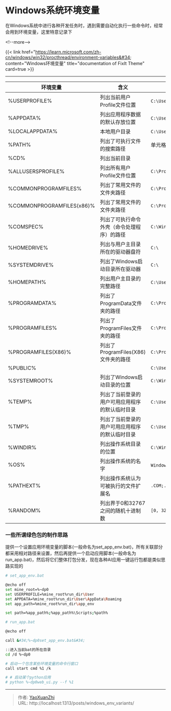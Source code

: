 # Windows系统环境变量


在Windows系统中进行各种开发任务时，遇到需要自动化执行一些命令时，经常会用到环境变量，这里特意记录下

&lt;!--more--&gt;

{{&lt; link href=&#34;https://learn.microsoft.com/zh-cn/windows/win32/procthread/environment-variables&#34; content=&#34;Windows环境变量&#34; title=&#34;documentation of FixIt Theme&#34; card=true &gt;}}

---

| 环境变量 | 含义 | 例子 |
|---|---|---|
| %USERPROFILE% | 列出当前用户Profile文件位置 | `C:\Users用户名` |
| %APPDATA% | 列出应用程序数据的默认存放位置 | `C:\Users\用户名\AppData\Roaming` |
| %LOCALAPPDATA% | 本地用户目录 | `C:\Users\用户名\AppData\Local` |
| %PATH% | 列出了可执行文件的搜索路径 | 单元格 |
| %CD% | 列出当前目录 | |
| %ALLUSERSPROFILE% | 列出所有用户Profile文件位置 | `C:\ProgramData` |
| %COMMONPROGRAMFILES% | 列出了常用文件的文件夹路径 | `C:\Program Files\Common Files` |
| %COMMONPROGRAMFILES(x86)% | 列出了常用文件的文件夹路径 | `C:\Program Files (x86)\Common Files` |
| %COMSPEC% | 列出了可执行命令外壳（命令处理程序）的路径 | `C:\Windows\System32\cmd.exe` |
| %HOMEDRIVE% | 列出与用户主目录所在的驱动器盘符 | `C:\` |
| %SYSTEMDRIVE% | 列出了Windows启动目录所在驱动器 | `C:\` |
| %HOMEPATH% | 列出用户主目录的完整路径 | `C:\Users\用户名` |
| %PROGRAMDATA% | 列出了ProgramData文件夹的路径 | `C:\ProgramData` |
| %PROGRAMFILES% | 列出了ProgramFiles文件夹的路径 | `C:\Program Files` |
| %PROGRAMFILES(X86)% | 列出了ProgramFiles(X86)文件夹的路径 | `C:\Program Files (x86)` |
| %PUBLIC% | | `C:\Users\Public` |
| %SYSTEMROOT% | 列出了Windows启动目录的位置 | `C:\Windows` |
| %TEMP% | 列出了当前登录的用户可用应用程序的默认临时目录 | `C:\Users\用户名\AppData\LocalTemp` |
| %TMP% | 列出了当前登录的用户可用应用程序的默认临时目录 | `C:\Users\用户名\AppData\LocalTemp` |
| %WINDIR% | 列出操作系统目录的位置 | `C:\Windows` |
| %OS% | 列出操作系统的名字 | `WindowsXP`和`Windows2000`列为`Windows_NT.` |
| %PATHEXT% | 列出操作系统认为可被执行的文件扩展名 | `.COM;.EXE;.BAT;.CMD;.VBS;.VBE;.JS;.JSE;.WSF;.WSH;.MSC` |
| %RANDOM% | 列出界于0和32767之间的随机十进制数 | `[0, 32767]` |

### 一些所谓绿色包的制作思路
提供一个设置应用环境变量的脚本(一般命名为set_app_env.bat)，所有关联部分都采用相对路径来设置，然后再提供一个启动应用脚本(一般命名为run_app.bat)，然后将它们整体打包分发，现在各种AI应用一键运行包都是类似思路实现的

```sh
# set_app_env.bat

@echo off
set mine_root=%~dp0
set USERPROFILE=%mine_root%run_dir\User
set APPDATA=%mine_root%run_dir\User\AppData\Roaming
set app_path=%mine_root%run_dir\app_env

set path=%app_path%;%app_path%\Scripts;%path%
```

```sh
# run_app.bat

@echo off

call &#34;%~dp0set_app_env.bat&#34;

::进入当前bat的所在目录
cd /d %~dp0

# 启动一个包含某些环境变量的命令行窗口
call start cmd %1 /k

# # 启动某个python应用
# python %~dp0web_ui.py --f %1
```

---

> 作者: [YaoXuanZhi](https://github.com/YaoXuanZhi)  
> URL: http://localhost:1313/posts/windows_env_variants/  

